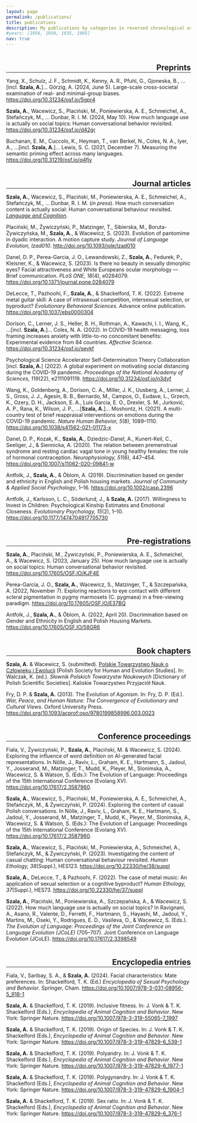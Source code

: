 ```yaml
---
layout: page
permalink: /publications/
title: publications
description: My publications by categories in reversed chronological order.
#years: [1956, 1950, 1935, 1905]
nav: true
---
```

<h2 class="category" style="float:right; color: var(--global-divider-color); margin-bottom: 0;">Preprints</h2>
<hr style="clear:both; color:grey;">

Yang, X., Schulz, J. F., Schmidt, K., Kenny, A. R., Pfuhl, G., Gjoneska, B., ...[incl. <b>Szala, A.</b>]... Görzig, A. (2024, June 5). Large-scale cross-societal examination of real- and minimal-group biases. <a href="https://doi.org/10.31234/osf.io/5gpr4">https://doi.org/10.31234/osf.io/5gpr4</a>

<b>Szala, A.</b>, Wacewicz, S., Placiński, M., Poniewierska, A. E., Schmeichel, A., Stefańczyk, M., … Dunbar, R. I. M. (2024, May 10). How much language use is actually on social topics: Human conversational behavior revisited. <a href="https://osf.io/preprints/psyarxiv/d42gr">https://doi.org/10.31234/osf.io/d42gr</a>

Buchanan, E. M., Cuccolo, K., Heyman, T., van Berkel, N., Coles, N. A., Iyer, A., ...[incl. <b>Szala, A.</b>]... Lewis, S. C. (2021, December 7). Measuring the semantic priming effect across many languages. <a href="https://osf.io/preprints/osf/q4fjy">https://doi.org/10.31219/osf.io/q4fjy</a>

<h2 class="category" style="float:right; color: var(--global-divider-color); margin-bottom: 0;">Journal articles</h2>
<hr style="clear:both; color:grey;">

<b>Szala, A.</b>, Wacewicz, S., Placiński, M., Poniewierska, A. E., Schmeichel, A., Stefańczyk, M., ... Dunbar, R. I. M. (<i>in press</i>). How much conversation content is actually social: Human conversational behaviour revisited. <a href="https://www.cambridge.org/core/journals/language-and-cognition"><i>Language and Cognition</i></a>.

Placiński, M., Żywiczyński, P., Matzinger, T., Sibierska, M., Boruta-Żywiczyńska, M., <b>Szala, A.</b>, & Wacewicz, S. (2023). Evolution of pantomime in dyadic interaction. A motion capture study. <i>Journal of Language Evolution, lzad010</i>. <a href="https://academic.oup.com/jole/advance-article-abstract/doi/10.1093/jole/lzad010/7277172?redirectedFrom=fulltext">http://doi.org/10.1093/jole/lzad010</a>

Danel, D. P., Perea-Garcia, J. O., Lewandowski, Z., <b>Szala, A.</b>, Fedurek, P., Kleisner, K., & Wacewicz, S. (2023). Is there no beauty in sexually dimorphic eyes? Facial attractiveness and White Europeans ocular morphology — Brief communication. <i>PLoS ONE, 18</i>(4), e0284079. <a href="https://doi.org/10.1371/journal.pone.0284079">https://doi.org/10.1371/journal.pone.0284079</a>

DeLecce, T., Pazhoohi, F., <b>Szala, A.</b>, & Shackelford, T. K. (2022). Extreme metal guitar skill: A case of intrasexual competition, intersexual selection, or byproduct? <i>Evolutionary Behavioral Sciences</i>. Advance online publication. <a href="https://doi.org/10.1037/ebs0000304">https://doi.org/10.1037/ebs0000304</a>

Dorison, C., Lerner, J. S., Heller, B. H., Rothman, A., Kawachi, I. I., Wang, K., ...[incl. <b>Szala, A.</b>]... Coles, N. A. (2022). In COVID-19 health messaging, loss framing increases anxiety with little-to-no concomitant benefits: Experimental evidence from 84 countries. <i>Affective Science</i>. <a href="https://doi.org/10.31234/osf.io/sevkf">https://doi.org/10.31234/osf.io/sevkf</a>

Psychological Science Accelerator Self-Determination Theory Collaboration [incl. <b>Szala, A.</b>] (2022). A global experiment on motivating social distancing during the COVID-19 pandemic. <i>Proceedings of the National Academy of Sciences, 119</i>(22), e2111091119. <a href="https://doi.org/10.31234/osf.io/n3dyf">https://doi.org/10.31234/osf.io/n3dyf</a>

Wang, K., Goldenberg, A., Dorison, C. A., Miller, J. K., Uusberg, A., Lerner, J. S., Gross, J. J., Agesin, B. B., Bernardo, M., Campos, O., Eudave, L., Grzech, K., Ozery, D. H., Jackson, E. A., Luis Garcia, E. O., Drexler, S. M., Jurković, A. P., Rana, K., Wilson, J. P., ...[<b>Szala, A.</b>]... Moshontz, H. (2021). A multi-country test of brief reappraisal interventions on emotions during the COVID-19 pandemic. <i>Nature Human Behavior, 5</i>(8), 1089–1110. <a href="https://doi.org/10.1038/s41562-021-01173-x">https://doi.org/10.1038/s41562-021-01173-x</a>

Danel, D. P., Kozak, K., <b>Szala, A.</b>, Dziedzic-Danel, A., Kunert-Keil, C., Seeliger, J., & Siennicka, A. (2020). The relation between premenstrual syndrome and resting cardiac vagal tone in young healthy females: the role of hormonal contraception. <i>Neurophysiology, 51</i>(6), 447–454. <a href="https://doi.org/10.1007/s11062-020-09841-w">https://doi.org/10.1007/s11062-020-09841-w</a>

Antfolk, J., <b>Szala, A.</b>, & Öblom, A. (2019). Discrimination based on gender and ethnicity in English and Polish housing markets. <i>Journal of Community & Applied Social Psychology</i>, 1–16. <a href="https://doi.org/10.1002/casp.2396">https://doi.org/10.1002/casp.2396</a>

Antfolk, J., Karlsson, L. C., Söderlund, J., & <b>Szala, A.</b> (2017). Willingness to Invest in Children: Psychological Kinship Estimates and Emotional Closeness. <i>Evolutionary Psychology, 15</i>(2), 1–10. <a href="https://doi.org/10.1177/1474704917705730">https://doi.org/10.1177/1474704917705730</a>

<h2 class="category" style="float:right; color: var(--global-divider-color); margin-bottom: 0;">Pre-registrations</h2>
<hr style="clear:both; color:grey;">

<b>Szala, A.</b>, Placiński, M., Żywiczyński, P., Poniewierska, A. E., Schmeichel, A., & Wacewicz, S. (2023, January 25). How much language use is actually on social topics: Human conversational behavior revisited. <a href="https://doi.org/10.17605/OSF.IO/KJF4E">https://doi.org/10.17605/OSF.IO/KJF4E</a>

Perea-García, J. O., <b>Szala, A.</b>, Wacewicz, S., Matzinger, T., & Szczepańska, A. (2022, November 7). Exploring reactions to eye contact with different scleral pigmentation in pygmy marmosets  (C. pygmaea) in a free-viewing paradigm. <a href="https://doi.org/10.17605/OSF.IO/E37BQ">https://doi.org/10.17605/OSF.IO/E37BQ</a>

Antfolk, J., <b>Szala, A.</b>, & Öblom, A. (2022, April 20). Discrimination based on Gender and Ethnicity in English and Polish Housing Markets. <a href="https://doi.org/10.17605/OSF.IO/58GR6">https://doi.org/10.17605/OSF.IO/58GR6</a>

<h2 class="category" style="float:right; color: var(--global-divider-color); margin-bottom: 0;">Book chapters</h2>
<hr style="clear:both; color:grey;">

<b>Szala, A.</b> & Wacewicz, S. (submitted). <a href="https://www.ktpn.org/s%C5%82ownik">Polskie Towarzystwo Nauk o Człowieku i Ewolucji</a> [Polish Society for Human and Evolution Studies]. In: Walczak, K. (ed.). <i>Słownik Polskich Towarzystw Naukowych</i> [Dictionary of Polish Scientific Societies]. Kaliskie Towarzystwo Przyjaciół Nauk.

Fry, D. P. & <b>Szala, A.</b> (2013). The Evolution of Agonism. In: Fry, D. P. (Ed.). <i>War, Peace, and Human Nature: The Convergence of Evolutionary and Cultural Views</i>. Oxford University Press. <a href="https://doi.org/10.1093/acprof:oso/9780199858996.003.0023">https://doi.org/10.1093/acprof:oso/9780199858996.003.0023</a>

<h2 class="category" style="float:right; color: var(--global-divider-color); margin-bottom: 0;">Conference proceedings</h2>
<hr style="clear:both; color:grey;">

Fiala, V., Żywiczyński, P., <b>Szala, A.</b>, Placiński, M. & Wacewicz, S. (2024). Exploring the influence of word definition on AI-generated facial representations. In Nölle, J., Raviv, L., Graham, K. E., Hartmann, S., Jadoul, Y., Josserand, M., Matzinger, T., Mudd, K., Pleyer, M., Slonimska, A., Wacewicz, S. & Watson, S. (Eds.): The Evolution of Language: Proceedings of the 15th International Conference (Evolang XV). <a href="https://evolang2024.github.io/proceedings/evolang15_proceedings.pdf">https://doi.org/10.17617/2.3587960</a>.

<b>Szala, A.</b>, Wacewicz, S., Placiński, M., Poniewierska, A. E., Schmeichel, A., Stefańczyk, M., & Żywiczyński, P. (2024). Exploring the content of casual Polish conversations. In Nölle, J., Raviv, L., Graham, K. E., Hartmann, S., Jadoul, Y., Josserand, M., Matzinger, T., Mudd, K., Pleyer, M., Slonimska, A., Wacewicz, S. & Watson, S. (Eds.): The Evolution of Language: Proceedings of the 15th International Conference (Evolang XV). <a href="https://evolang2024.github.io/proceedings/evolang15_proceedings.pdf">https://doi.org/10.17617/2.3587960</a>.

<b>Szala, A.</b>, Wacewicz, S., Placiński, M., Poniewierska, A., Schmeichel, A., Stefańczyk, M., & Żywiczyński, P. (2023). Investigating the content of casual chatting: Human conversational behaviour revisited. <i>Human Ethology, 38</i>(Suppl.), HES123. <a href="https://doi.org/10.22330/he/38/suppl">https://doi.org/10.22330/he/38/suppl</a>

<b>Szala, A.</b>, DeLecce, T., & Pazhoohi, F. (2022). The case of metal music: An application of sexual selection or a cognitive byproduct? <i>Human Ethology, 37</i>(Suppl.), HES73. <a href="https://ishe.org/wp-content/uploads/2022/08/HE_2022_37_suppl.pdf">https://doi.org/10.22330/he/37/suppl</a>

<b>Szala, A.</b>, Placiński, M., Poniewierska, A., Szczepańska, A., & Wacewicz, S. (2022). How much language use is actually on social topics? In Ravignani, A., Asano, R., Valente, D., Ferretti, F., Hartmann, S., Hayashi, M., Jadoul, Y., Martins, M., Oseki, Y., Rodrigues, E. D., Vasileva, O., & Wacewicz, S. (Eds.). <i>The Evolution of Language: Proceedings of the Joint Conference on Language Evolution (JCoLE)</i> (705–707). Joint Conference on Language Evolution (JCoLE). <a href="https://pure.mpg.de/rest/items/item_3398549_9/component/file_3405708/content#page=733">https://doi.org/10.17617/2.3398549</a>

<h2 class="category" style="float:right; color: var(--global-divider-color); margin-bottom: 0;">Encyclopedia entries</h2>
<hr style="clear:both; color:grey;">

Fiala, V., Saribay, S. A., & <b>Szala, A.</b> (2024). Facial characteristics: Mate preferences. In: Shackelford, T. K. (Ed.) <i>Encyclopedia of Sexual Psychology and Behavior</i>. Springer, Cham. <a href="https://doi.org/10.1007/978-3-031-08956-5_918-1">https://doi.org/10.1007/978-3-031-08956-5_918-1</a>

<b>Szala, A.</b> & Shackelford, T. K. (2019). Inclusive fitness. In: J. Vonk & T. K. Shackelford (Eds.), <i>Encyclopedia of Animal Cognition and Behavior</i>. New York: Springer Nature. <a href="https://doi.org/10.1007/978-3-319-55065-7_1997">https://doi.org/10.1007/978-3-319-55065-7_1997</a>

<b>Szala, A.</b> & Shackelford, T. K. (2019). Origin of Species. In: J. Vonk & T. K. Shackelford (Eds.), <i>Encyclopedia of Animal Cognition and Behavior</i>. New York: Springer Nature. <a href="https://doi.org/10.1007/978-3-319-47829-6_539-1">https://doi.org/10.1007/978-3-319-47829-6_539-1</a>

<b>Szala, A.</b> & Shackelford, T. K. (2019). Polyandry. In: J. Vonk & T. K. Shackelford (Eds.), <i>Encyclopedia of Animal Cognition and Behavior</i>. New York: Springer Nature. <a href="https://doi.org/10.1007/978-3-319-47829-6_1977-1">https://doi.org/10.1007/978-3-319-47829-6_1977-1</a>

<b>Szala, A.</b> & Shackelford, T. K. (2019). Polygynandry. In: J. Vonk & T. K. Shackelford (Eds.), <i>Encyclopedia of Animal Cognition and Behavior</i>. New York: Springer Nature. <a href="https://doi.org/10.1007/978-3-319-47829-6_1904-1">https://doi.org/10.1007/978-3-319-47829-6_1904-1</a>

<b>Szala, A.</b> & Shackelford, T. K. (2019). Sex ratio. In: J. Vonk & T. K. Shackelford (Eds.), <i>Encyclopedia of Animal Cognition and Behavior</i>. New York: Springer Nature. <a href="https://doi.org/10.1007/978-3-319-47829-6_376-1">https://doi.org/10.1007/978-3-319-47829-6_376-1</a>
